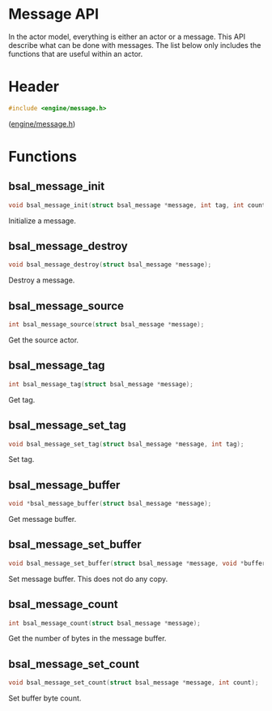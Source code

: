 # Message API

In the actor model, everything is either an actor or a message.
This API describe what can be done with messages. The list below
only includes the functions that are useful within an actor.

# Header

```C
#include <engine/message.h>
```

([engine/message.h](../engine/message.h))

# Functions

## bsal_message_init

```C
void bsal_message_init(struct bsal_message *message, int tag, int count, void *buffer);
```

Initialize a message.

## bsal_message_destroy

```C
void bsal_message_destroy(struct bsal_message *message);
```

Destroy a message.

## bsal_message_source

```C
int bsal_message_source(struct bsal_message *message);
```

Get the source actor.

## bsal_message_tag

```C
int bsal_message_tag(struct bsal_message *message);
```

Get tag.

## bsal_message_set_tag

```C
void bsal_message_set_tag(struct bsal_message *message, int tag);
```

Set tag.

## bsal_message_buffer

```C
void *bsal_message_buffer(struct bsal_message *message);
```

Get message buffer.

## bsal_message_set_buffer

```C
void bsal_message_set_buffer(struct bsal_message *message, void *buffer);
```

Set message buffer. This does not do any copy.

## bsal_message_count

```C
int bsal_message_count(struct bsal_message *message);
```

Get the number of bytes in the message buffer.

## bsal_message_set_count

```C
void bsal_message_set_count(struct bsal_message *message, int count);
```

Set buffer byte count.
